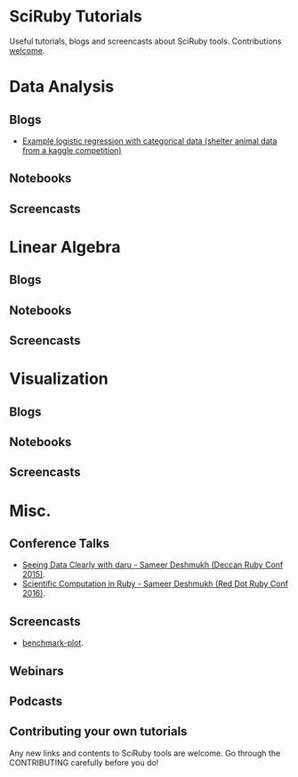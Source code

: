 # SciRuby Tutorials

Useful tutorials, blogs and screencasts about SciRuby tools. Contributions [welcome](https://github.com/SciRuby/tutorials/blob/master/CONTRIBUTING.md).

# Data Analysis

## Blogs

* [Example logistic regression with categorical data (shelter animal data from a kaggle competition)](http://www.alexejgossmann.com/categorical_data_glm_in_ruby/)

## Notebooks

## Screencasts

# Linear Algebra

## Blogs

## Notebooks

## Screencasts

# Visualization

## Blogs

## Notebooks

## Screencasts

# Misc.

## Conference Talks

* [Seeing Data Clearly with daru - Sameer Deshmukh (Deccan Ruby Conf 2015)](https://www.youtube.com/watch?v=nebhnjBiZrY).
* [Scientific Computation in Ruby - Sameer Deshmukh (Red Dot Ruby Conf 2016)](https://youtu.be/3JWZMT46FSI?list=PLECEw2eFfW7iiJpXtb_cYeKv5_A6Pd1tl).

## Screencasts

* [benchmark-plot](https://youtu.be/WW6M4Df-soQ).

## Webinars

## Podcasts

## Contributing your own tutorials

Any new links and contents to SciRuby tools are welcome. Go through the CONTRIBUTING carefully before you do!
